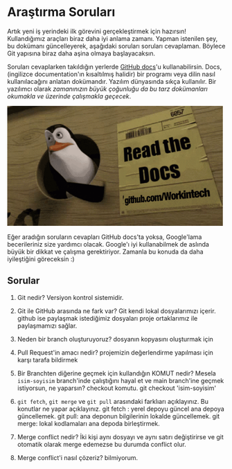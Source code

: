 # Araştırma Soruları

Artık yeni iş yerindeki ilk görevini gerçekleştirmek için hazırsın! Kullandığımız araçları biraz daha iyi anlama zamanı. Yapman istenilen şey, bu dokümanı güncelleyerek, aşağıdaki soruları soruları cevaplaman. Böylece Git yapısına biraz daha aşina olmaya başlayacaksın.

Soruları cevaplarken takıldığın yerlerde [GitHub docs](https://docs.github.com/en)'u kullanabilirsin. Docs, (ingilizce documentation'ın kısaltılmış halidir) bir programı veya dilin nasıl kullanılacağını anlatan dokümandır. Yazılım dünyasında sıkça kullanılır. Bir yazılımcı olarak _zamanınızın büyük çoğunluğu da bu tarz dokümanları okumakla ve üzerinde çalışmakla geçecek_.

![READ THE DOCS](https://github.com/Workintech/FSWeb-S1G1-Projesi-Web-Development-Projesi-icin-Git/blob/main/read-the-docs-wit.gif?raw=true)

Eğer aradığın soruların cevapları GitHub docs'ta yoksa, Google'lama becerileriniz size yardımcı olacak. Google'ı iyi kullanabilmek de aslında büyük bir dikkat ve çalışma gerektiriyor. Zamanla bu konuda da daha iyileştiğini göreceksin :)

## Sorular

1. Git nedir?
Versiyon kontrol sistemidir.
2. Git ile GitHub arasında ne fark var?
Git kendi lokal dosyalarımızı içerir. github ise paylaşmak istediğimiz dosyaları proje ortaklarımız ile paylaşmamızı sağlar. 
3. Neden bir branch oluşturuyoruz?
dosyanın kopyasını oluşturmak için
4. Pull Request'in amacı nedir?
projemizin değerlendirme yapılması için karşı tarafa bildirmek
5. Bir Branchten diğerine geçmek için kullandığın KOMUT nedir? Mesela `isim-soyisim` branch'inde çalıştığını hayal et ve main branch'ine geçmek istiyorsun, ne yaparsın?
checkout komutu. git checkout 'isim-soyisim'

6. `git fetch`, `git merge` ve `git pull` arasındaki farklıarı açıklayınız. Bu konutlar ne yapar açıklayınız.
git fetch : yerel depoyu güncel ana depoya güncellemek.
git pull: ana deponun bilgilerinin lokalde güncellemek.
git merge: lokal kodlamaları ana depoda birleştirmek. 
7. Merge conflict nedir?
İki kişi aynı dosyayı ve aynı satırı değiştirirse ve git otomatik olarak merge edemezse bu durumda conflict olur. 
8. Merge conflict'i nasıl çözeriz?
bilmiyorum. 